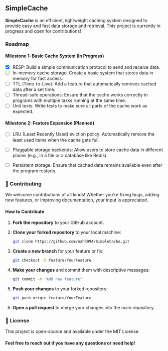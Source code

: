 ## SimpleCache

**SimpleCache** is an efficient, lightweight caching system designed to provide easy and fast data storage and retrieval. This project is currently in progress and open for contributions!

### Roadmap

#### Milestone 1: Basic Cache System (In Progress)
- [x] RESP: Build a simple communication protocol to send and receive data.
- [ ] In-memory cache storage: Create a basic system that stores data in memory for fast access.
- [ ] TTL (Time-to-Live): Add a feature that automatically removes cached data after a set time.
- [ ] Thread-safe operations: Ensure that the cache works correctly in programs with multiple tasks running at the same time.
- [ ] Unit tests: Write tests to make sure all parts of the cache work as expected.

#### Milestone 2: Feature Expansion (Planned)
- [ ] LRU (Least Recently Used) eviction policy: Automatically remove the least used items when the cache gets full.
- [ ] Pluggable storage backends: Allow users to store cache data in different places (e.g., in a file or a database like Redis).
- [ ] Persistent storage: Ensure that cached data remains available even after the program restarts.


### 🤝 Contributing

We welcome contributions of all kinds! Whether you're fixing bugs, adding new features, or improving documentation, your input is appreciated.

#### How to Contribute

1. **Fork the repository** to your GitHub account.
2. **Clone your forked repository** to your local machine:

   ```bash
   git clone https://github.com/nahK994/SimpleCache.git
   ```
   
4. **Create a new branch** for your feature or fix:
    ```bash
    git checkout -b feature/YourFeature
    ```
5. **Make your changes** and commit them with descriptive messages:
    ```bash
    git commit -m "Add new feature"
    ```
6. **Push your changes** to your forked repository:
    ```bash
    git push origin feature/YourFeature
    ```
7. **Open a pull request** to merge your changes into the main repository.




### 📝 License

This project is open-source and available under the MIT License.


#### Feel free to reach out if you have any questions or need help!
